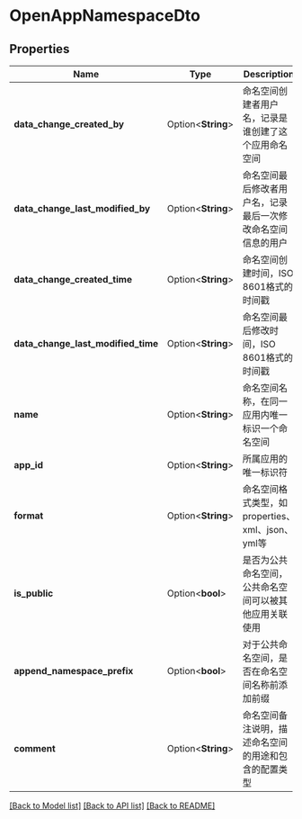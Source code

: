 # OpenAppNamespaceDto

## Properties

Name | Type | Description | Notes
------------ | ------------- | ------------- | -------------
**data_change_created_by** | Option<**String**> | 命名空间创建者用户名，记录是谁创建了这个应用命名空间 | [optional]
**data_change_last_modified_by** | Option<**String**> | 命名空间最后修改者用户名，记录最后一次修改命名空间信息的用户 | [optional]
**data_change_created_time** | Option<**String**> | 命名空间创建时间，ISO 8601格式的时间戳 | [optional]
**data_change_last_modified_time** | Option<**String**> | 命名空间最后修改时间，ISO 8601格式的时间戳 | [optional]
**name** | Option<**String**> | 命名空间名称，在同一应用内唯一标识一个命名空间 | [optional]
**app_id** | Option<**String**> | 所属应用的唯一标识符 | [optional]
**format** | Option<**String**> | 命名空间格式类型，如properties、xml、json、yml等 | [optional]
**is_public** | Option<**bool**> | 是否为公共命名空间，公共命名空间可以被其他应用关联使用 | [optional]
**append_namespace_prefix** | Option<**bool**> | 对于公共命名空间，是否在命名空间名称前添加前缀 | [optional][default to true]
**comment** | Option<**String**> | 命名空间备注说明，描述命名空间的用途和包含的配置类型 | [optional]

[[Back to Model list]](../README.md#documentation-for-models) [[Back to API list]](../README.md#documentation-for-api-endpoints) [[Back to README]](../README.md)
